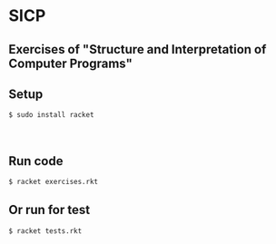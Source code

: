 # SICP

## Exercises of "Structure and Interpretation of Computer Programs"



## Setup
```sh
$ sudo install racket
```  
<br>

## Run code
```sh
$ racket exercises.rkt
```  
## Or run for test
```sh
$ racket tests.rkt
```  
